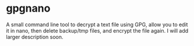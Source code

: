# gpgnano
A small command line tool to decrypt a text file using GPG, allow you to edit it in nano, then delete backup/tmp files, and encrypt the file again. I will add larger description soon.
